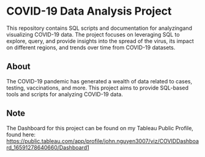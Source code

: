 # COVID-19 Data Analysis Project

This repository contains SQL scripts and documentation for analyzingand visualizing COVID-19 data. The project focuses on leveraging SQL to explore, query, and provide insights into the spread of the virus, its impact on different regions, and trends over time from COVID-19 datasets.  

## About

The COVID-19 pandemic has generated a wealth of data related to cases, testing, vaccinations, and more. This project aims to provide SQL-based tools and scripts for analyzing COVID-19 data.

## Note

The Dashboard for this project can be found on my Tableau Public Profile, found here: https://public.tableau.com/app/profile/john.nguyen3007/viz/COVIDDashboard_16591278640660/Dashboard1
